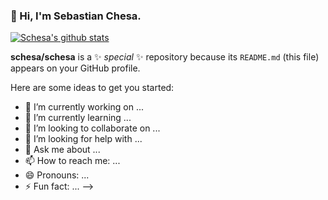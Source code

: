 ### 👋 Hi, I'm Sebastian Chesa.
<!--
[![HitCount](http://hits.dwyl.com/schesa/schesa.svg)](http://hits.dwyl.com/schesa/schesa)

<!-- ![](https://github-readme-stats.vercel.app/api?username=schesa&show_icons=true&hide_border=true) -->

[![Schesa's github stats](https://github-readme-stats.vercel.app/api?username=schesa&show_icons=true&hide_border=false)](https://github.com/schesa)


**schesa/schesa** is a ✨ _special_ ✨ repository because its `README.md` (this file) appears on your GitHub profile.

Here are some ideas to get you started:

- 🔭 I’m currently working on ...
- 🌱 I’m currently learning ...
- 👯 I’m looking to collaborate on ...
- 🤔 I’m looking for help with ...
- 💬 Ask me about ...
- 📫 How to reach me: ...
- 😄 Pronouns: ...
- ⚡ Fun fact: ...
-->
